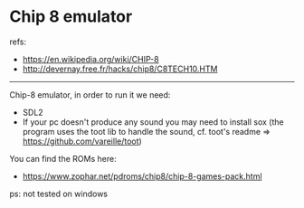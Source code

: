 # Chip 8 emulator

refs:
  * https://en.wikipedia.org/wiki/CHIP-8
  * http://devernay.free.fr/hacks/chip8/C8TECH10.HTM

---

Chip-8 emulator, in order to run it we need:
* SDL2
* If your pc doesn't produce any sound you may need to install sox (the program uses the toot lib to handle the sound, cf. toot's readme => https://github.com/vareille/toot)

You can find the ROMs here:
* https://www.zophar.net/pdroms/chip8/chip-8-games-pack.html

ps: not tested on windows
